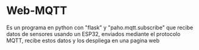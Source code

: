 # Web-MQTT

Es un programa en python con "flask" y "paho.mqtt.subscribe" que recibe datos de sensores usando un ESP32, enviados mediante el protocolo MQTT, recibe estos datos y los despliega en una pagina web
